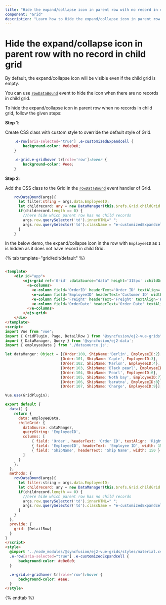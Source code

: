 ```yaml
---
title: "Hide the expand/collapse icon in parent row with no record in child grid"
component: "Grid"
description: "Learn how to Hide the expand/collapse icon in parent row with no record in child grid."
---
```


# Hide the expand/collapse icon in parent row with no record in child grid

By default, the expand/collapse icon will be visible even if the child grid is empty.

You can use [`rowDataBound`](../../api/grid/#rowdatabound) event to hide the icon when there are no records in child grid.

To hide the expand/collapse icon in parent row when no records in child grid, follow the given steps:

**Step 1**:

Create CSS class with custom style to override the default style of Grid.

```css
    .e-row[aria-selected="true"] .e-customizedExpandcell {
        background-color: #e0e0e0;
    }

    .e-grid.e-gridhover tr[role='row']:hover {
        background-color: #eee;
    }

```

**Step 2**:

Add the CSS class to the Grid in the [`rowDataBound`](../../api/grid/#rowdatabound) event handler of Grid.

```typescript
    rowDataBound(args){
      let filter:string = args.data.EmployeeID;
      let childrecord: any = new DataManager(this.$refs.Grid.childGrid.dataSource).executeLocal(new Query().where("EmployeeID", "equal", parseInt(filter), true));
      if(childrecord.length == 0) {
        //here hide which parent row has no child records
        args.row.querySelector('td').innerHTML=" ";
        args.row.querySelector('td').className = "e-customizedExpandcell";
      }
    }

```

In the below demo, the expand/collapse icon in the row with `EmployeeID` as `1` is hidden as it does not have record in child Grid.

{% tab template="grid/edit/default" %}

```html

<template>
    <div id="app">
        <ejs-grid ref='Grid' :dataSource="data" height='315px' :childGrid='childGrid' :rowDataBound='rowDataBound'>
          <e-columns>
            <e-column field='OrderID' headerText='Order ID' textAlign='Right' width=90></e-column>
            <e-column field='EmployeeID' headerText='Customer ID' width=120></e-column>
            <e-column field='Freight' headerText='Freight' textAlign='Right' format='C2' width=90></e-column>
            <e-column field='OrderDate' headerText='Order Date' textAlign='Right' format='yMd' type='date' width=120></e-column>
          </e-columns>
        </ejs-grid>
    </div>
</template>
<script>
import Vue from "vue";
import { GridPlugin, Page, DetailRow } from "@syncfusion/ej2-vue-grids";
import { DataManager, Query } from '@syncfusion/ej2-data';
import { employeeData } from './datasource.js';

let dataManger: Object = [{Order:100, ShipName:'Berlin', EmployeeID:2},
                         {Order:101, ShipName:'Capte', EmployeeID:3},
                         {Order:102, ShipName:'Marlon', EmployeeID:4},
                         {Order:103, ShipName:'Black pearl', EmployeeID:5},
                         {Order:104, ShipName:'Pearl', EmployeeID:6},
                         {Order:105, ShipName:'Noth bay', EmployeeID:7},
                         {Order:106, ShipName:'baratna', EmployeeID:8},
                         {Order:107, ShipName:'Charge', EmployeeID:9}];

Vue.use(GridPlugin);

export default {
  data() {
    return {
      data: employeeData,
      childGrid: {
        dataSource: dataManger,
        queryString: 'EmployeeID',
        columns: [
            { field: 'Order', headerText: 'Order ID', textAlign: 'Right', width: 120 },
            { field: 'EmployeeID', headerText: 'Employee ID', width: 150 },
            { field: 'ShipName', headerText: 'Ship Name', width: 150 }
        ]
      }
    };
  },
  methods: {
    rowDataBound(args){
      let filter:string = args.data.EmployeeID;
      let childrecord: any = new DataManager(this.$refs.Grid.childGrid.dataSource).executeLocal(new Query().where("EmployeeID", "equal", parseInt(filter), true));
      if(childrecord.length == 0) {
        //here hide which parent row has no child records
        args.row.querySelector('td').innerHTML=" ";
        args.row.querySelector('td').className = "e-customizedExpandcell";
      }
    }
  },
  provide: {
    grid: [DetailRow]
  }
}
</script>
<style>
  @import "../node_modules/@syncfusion/ej2-vue-grids/styles/material.css";
  .e-row[aria-selected="true"] .e-customizedExpandcell {
      background-color: #e0e0e0;
  }

  .e-grid.e-gridhover tr[role='row']:hover {
      background-color: #eee;
  }
</style>

```

{% endtab %}
